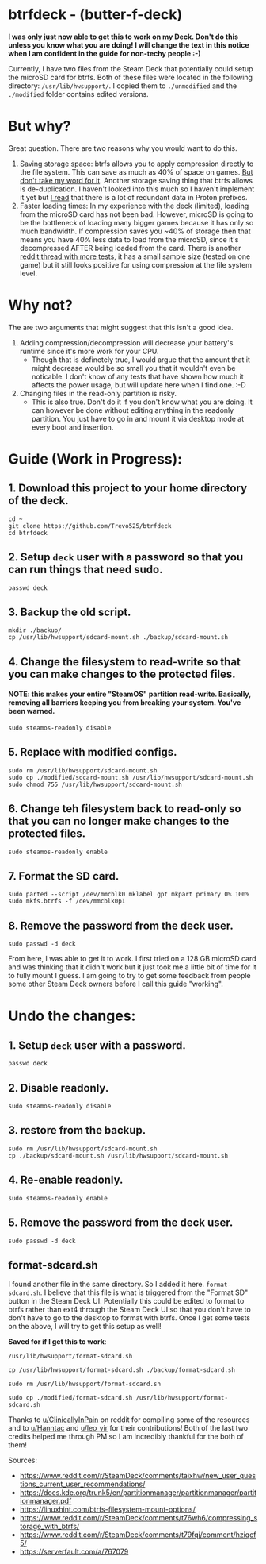 # btrfdeck - (butter-f-deck)

**I was only just now able to get this to work on my Deck. Don't do this unless you know what you are doing! I will change the text in this notice when I am confident in the guide for non-techy people :-)**

Currently, I have two files from the Steam Deck that potentially could setup the microSD card for btrfs. Both of these files were located in the following directory: `/usr/lib/hwsupport/`. I copied them to `./unmodified` and the `./modified` folder contains edited versions.

# But why?
Great question. There are two reasons why you would want to do this.

1. Saving storage space:  btrfs allows you to apply compression directly to the file system. This can save as much as 40% of space on games. [But don't take my word for it](https://www.reddit.com/r/SteamDeck/comments/t79fqj/formatted_my_sd_card_to_btrfs_managed_to_squeeze/). Another storage saving thing that btrfs allows is de-duplication. I haven't looked into this much so I haven't implement it yet but [I read](https://www.reddit.com/r/SteamDeck/comments/t79fqj/comment/hzh7fyh/) that there is a lot of redundant data in Proton prefixes.
2. Faster loading times: In my experience with the deck (limited), loading from the microSD card has not been bad. However, microSD is going to be the bottleneck of loading many bigger games because it has only so much bandwidth. If compression saves you ~40% of storage then that means you have 40% less data to load from the microSD, since it's decompressed AFTER being loaded from the card. There is another [reddit thread with more tests](https://www.reddit.com/r/SteamDeck/comments/t8ztuv/btrfs_vs_ext4_tested/), it has a small sample size (tested on one game) but it still looks positive for using compression at the file system level.

# Why not?
The are two arguments that might suggest that this isn't a good idea.
1. Adding compression/decompression will decrease your battery's runtime since it's more work for your CPU.
    * Though that is definetely true, I would argue that the amount that it might decrease would be so small you that it wouldn't even be noticable. I don't know of any tests that have shown how much it affects the power usage, but will update here when I find one. :-D
2. Changing files in the read-only partition is risky.
    * This is also true. Don't do it if you don't know what you are doing. It can however be done without editing anything in the readonly partition. You just have to go in and mount it via desktop mode at every boot and insertion.

# Guide (**Work in Progress**):
## 1. Download this project to your home directory of the deck.
    cd ~
    git clone https://github.com/Trevo525/btrfdeck
    cd btrfdeck
## 2. Setup `deck` user with a password so that you can run things that need sudo.
    passwd deck
## 3. Backup the old script.
    mkdir ./backup/
    cp /usr/lib/hwsupport/sdcard-mount.sh ./backup/sdcard-mount.sh
## 4. Change the filesystem to read-write so that you can make changes to the protected files. 
#### **NOTE: this makes your entire "SteamOS" partition read-write. Basically, removing all barriers keeping you from breaking your system. You've been warned**.
    sudo steamos-readonly disable
## 5. Replace with modified configs.
    sudo rm /usr/lib/hwsupport/sdcard-mount.sh
    sudo cp ./modified/sdcard-mount.sh /usr/lib/hwsupport/sdcard-mount.sh
    sudo chmod 755 /usr/lib/hwsupport/sdcard-mount.sh
## 6. Change teh filesystem back to read-only so that you can no longer make changes to the protected files.
    sudo steamos-readonly enable
## 7. Format the SD card.
    sudo parted --script /dev/mmcblk0 mklabel gpt mkpart primary 0% 100%
    sudo mkfs.btrfs -f /dev/mmcblk0p1
## 8. Remove the password from the deck user.
    sudo passwd -d deck

From here, I was able to get it to work. I first tried on a 128 GB microSD card and was thinking that it didn't work but it just took me a little bit of time for it to fully mount I guess. I am going to try to get some feedback from people some other Steam Deck owners before I call this guide "working".

# Undo the changes: 
## 1. Setup `deck` user with a password.
    passwd deck
## 2. Disable readonly. 
    sudo steamos-readonly disable
## 3. restore from the backup.
    sudo rm /usr/lib/hwsupport/sdcard-mount.sh
    cp ./backup/sdcard-mount.sh /usr/lib/hwsupport/sdcard-mount.sh
## 4. Re-enable readonly.
    sudo steamos-readonly enable
## 5. Remove the password from the deck user.
    sudo passwd -d deck


## format-sdcard.sh

I found another file in the same directory. So I added it here. `format-sdcard.sh`. I believe that this file is what is triggered from the "Format SD" button in the Steam Deck UI. Potentially this could be edited to format to btrfs rather than ext4 through the Steam Deck UI so that you don't have to don't have to go to the desktop to format with btrfs. Once I get some tests on the above, I will try to get this setup as well!

**Saved for if I get this to work**:

`/usr/lib/hwsupport/format-sdcard.sh`

`cp /usr/lib/hwsupport/format-sdcard.sh ./backup/format-sdcard.sh`

`sudo rm /usr/lib/hwsupport/format-sdcard.sh`

`sudo cp ./modified/format-sdcard.sh /usr/lib/hwsupport/format-sdcard.sh`



Thanks to [u/ClinicallyInPain](https://www.reddit.com/user/ClinicallyInPain/) on reddit for compiling some of the resources and to [u/Hanntac](https://www.reddit.com/user/Hanntac/) and [u/leo_vir](https://www.reddit.com/user/leo_vir/) for their contributions! Both of the last two credits helped me through PM so I am incredibly thankful for the both of them!

Sources:
* https://www.reddit.com/r/SteamDeck/comments/taixhw/new_user_questions_current_user_recommendations/
* https://docs.kde.org/trunk5/en/partitionmanager/partitionmanager/partitionmanager.pdf
* https://linuxhint.com/btrfs-filesystem-mount-options/
* https://www.reddit.com/r/SteamDeck/comments/t76wh6/compressing_storage_with_btrfs/
* https://www.reddit.com/r/SteamDeck/comments/t79fqj/comment/hziqcf5/
* https://serverfault.com/a/767079